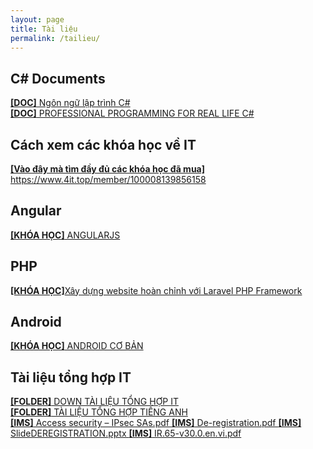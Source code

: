 ```yaml
---
layout: page
title: Tài liệu
permalink: /tailieu/
---
```

<h2><b>C# Documents</b></h2>


<a href="https://luongchung.github.io/doc/NgonngulaptrinhCSharp.pdf">
<b>[DOC]</b> Ngôn ngữ lập trình C#</a> 
<BR>

<a href="https://luongchung.github.io/doc/PROFESSIONALCsharp.pdf">
<b>[DOC]</b> PROFESSIONAL PROGRAMMING FOR REAL LIFE C# </a> 
<BR>


<h2><b>Cách xem các khóa học về IT</b></h2>
<a href="https://www.4it.top/member/100008139856158">
<b>[Vào đây mà tìm đầy đủ các khóa học đã mua]</b> https://www.4it.top/member/100008139856158</a> 
<BR>

<h2><b>Angular</b></h2>
<a href="https://drive.google.com/drive/folders/12soFdhKeBZ5-pDZwhyvZNSquVLJx9B7m?usp=sharing">
<b>[KHÓA HỌC]</b> ANGULARJS </a> 
<BR>

<h2><b>PHP</b></h2>
<a href="https://drive.google.com/drive/folders/1OaPpl6uZABBTBvcmGFwkbLd4I81baXN9?usp=sharing">
<b>[KHÓA HỌC]</b>Xây dựng website hoàn chỉnh với Laravel PHP Framework </a> 
<BR>

<h2><b>Android</b></h2>
<a href="https://drive.google.com/drive/folders/1ANVIFFXGIYEfCn5ACkVE1znDDwVFNzzT?usp=sharing">
<b>[KHÓA HỌC]</b> ANDROID CƠ BẢN </a> 
<BR>




<h2><b>Tài liệu tổng hợp IT</b></h2>
<a href="https://drive.google.com/drive/folders/0B0_8KhDA4TFyTkRORnA1UFk1dzQ?usp=sharing">
<b>[FOLDER]</b> DOWN TÀI LIỆU TỔNG HỢP IT </a> 
<BR>


<a href="https://drive.google.com/drive/folders/0ByWO0aO1eI_MN1BEd3VNRUZENkU?usp=sharing">
<b>[FOLDER]</b> TÀI LIỆU TỔNG HỢP TIẾNG ANH </a> 
<BR>


<a href="https://luongchung.github.io/doc/Access security – IPsec SAs.pdf">
<b>[IMS]</b> Access security – IPsec SAs.pdf </a> 
<a href="https://luongchung.github.io/doc/De-registration.pdf">
<b>[IMS]</b> De-registration.pdf </a> 
<a href="https://luongchung.github.io/doc/SlideDEREGISTRATION.pptx">
<b>[IMS]</b> SlideDEREGISTRATION.pptx </a> 
<a href="https://luongchung.github.io/doc/IR.65-v30.0.en.vi.pdf">
<b>[IMS]</b> IR.65-v30.0.en.vi.pdf</a> 